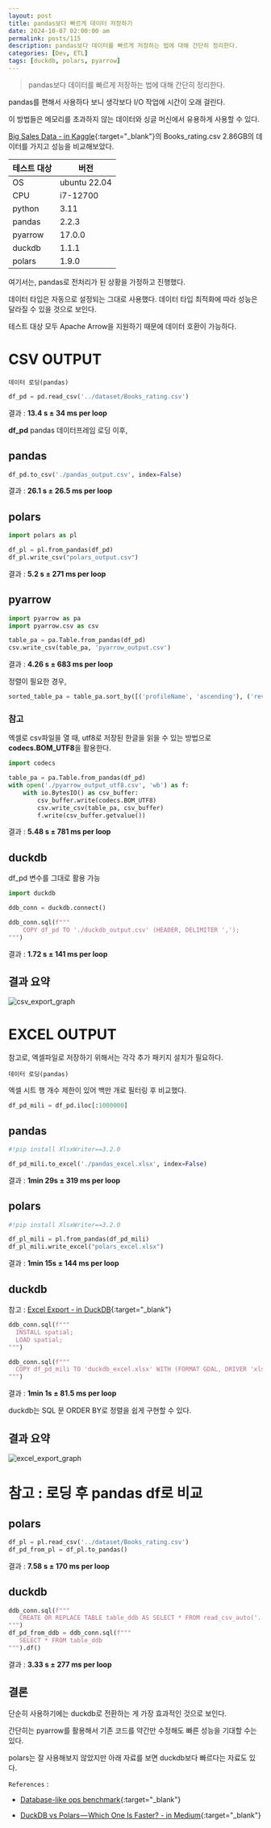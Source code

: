 ```yaml
---
layout: post
title: pandas보다 빠르게 데이터 저장하기
date: 2024-10-07 02:00:00 am
permalink: posts/115
description: pandas보다 데이터를 빠르게 저장하는 법에 대해 간단히 정리한다.
categories: [Dev, ETL]
tags: [duckdb, polars, pyarrow]
---
```


> pandas보다 데이터를 빠르게 저장하는 법에 대해 간단히 정리한다.

pandas를 편해서 사용하다 보니 생각보다 I/O 작업에 시간이 오래 걸린다.

이 방법들은 메모리를 초과하지 않는 데이터와 싱글 머신에서 유용하게 사용할 수 있다.

[Big Sales Data - in Kaggle](https://www.kaggle.com/datasets/pigment/big-sales-data?resource=download){:target="_blank"}의 Books_rating.csv 2.86GB의 데이터를 가지고 성능을 비교해보았다.

|테스트 대상|버전|
|--|--|
|OS|ubuntu 22.04|
|CPU|i7-12700|
|python|3.11|
|pandas|2.2.3|
|pyarrow|17.0.0|
|duckdb|1.1.1|
|polars|1.9.0|

여기서는, pandas로 전처리가 된 상황을 가정하고 진행했다.

데이터 타입은 자동으로 설정되는 그대로 사용했다. 데이터 타입 최적화에 따라 성능은 달라질 수 있을 것으로 보인다.

테스트 대상 모두 Apache Arrow을 지원하기 때문에 데이터 호환이 가능하다.

# CSV OUTPUT

`데이터 로딩(pandas)`

```python
df_pd = pd.read_csv('../dataset/Books_rating.csv')
```

결과 : **13.4 s ± 34 ms per loop**

**df_pd** pandas 데이터프레임 로딩 이후,

## pandas

```python
df_pd.to_csv('./pandas_output.csv', index=False)
```

결과 : **26.1 s ± 26.5 ms per loop**

## polars


```python
import polars as pl

df_pl = pl.from_pandas(df_pd)
df_pl.write_csv("polars_output.csv")
```

결과 : **5.2 s ± 271 ms per loop**

## pyarrow

```python
import pyarrow as pa
import pyarrow.csv as csv

table_pa = pa.Table.from_pandas(df_pd)
csv.write_csv(table_pa, 'pyarrow_output.csv')
```

결과 : **4.26 s ± 683 ms per loop**

정렬이 필요한 경우,

```python
sorted_table_pa = table_pa.sort_by([('profileName', 'ascending'), ('review/time','descending')])
```

### 참고

엑셀로 csv파일을 열 때, utf8로 저장된 한글을 읽을 수 있는 방법으로 **codecs.BOM_UTF8**을 활용한다.

```python
import codecs

table_pa = pa.Table.from_pandas(df_pd)
with open('./pyarrow_output_utf8.csv', 'wb') as f:
    with io.BytesIO() as csv_buffer:
        csv_buffer.write(codecs.BOM_UTF8)
        csv.write_csv(table_pa, csv_buffer)
        f.write(csv_buffer.getvalue())
```

결과 : **5.48 s ± 781 ms per loop**

## duckdb

df_pd 변수를 그대로 활용 가능

```python
import duckdb

ddb_conn = duckdb.connect()

ddb_conn.sql(f"""
    COPY df_pd TO './duckdb_output.csv' (HEADER, DELIMITER ',');
""")
```

결과 : **1.72 s ± 141 ms per loop**

## 결과 요약

![csv_export_graph]({{site.baseurl}}/assets/img/etl/csv_export_graph.png)

# EXCEL OUTPUT

참고로, 엑셀파일로 저장하기 위해서는 각각 추가 패키지 설치가 필요하다.

`데이터 로딩(pandas)`

엑셀 시트 행 개수 제한이 있어 백만 개로 필터링 후 비교했다.

```python
df_pd_mili = df_pd.iloc[:1000000]
```

## pandas

```python
#!pip install XlsxWriter==3.2.0

df_pd_mili.to_excel('./pandas_excel.xlsx', index=False)
```

결과 : **1min 29s ± 319 ms per loop**

## polars

```python
#!pip install XlsxWriter==3.2.0

df_pl_mili = pl.from_pandas(df_pd_mili)
df_pl_mili.write_excel("polars_excel.xlsx")
```

결과 : **1min 15s ± 144 ms per loop**

## duckdb

참고 : [Excel Export - in DuckDB](https://duckdb.org/docs/guides/file_formats/excel_export.html){:target="_blank"}

```python
ddb_conn.sql(f"""
  INSTALL spatial;
  LOAD spatial;
""")

ddb_conn.sql(f"""
  COPY df_pd_mili TO 'duckdb_excel.xlsx' WITH (FORMAT GDAL, DRIVER 'xlsx');
""")
```

결과 : **1min 1s ± 81.5 ms per loop**

duckdb는 SQL 문 ORDER BY로 정렬을 쉽게 구현할 수 있다.

## 결과 요약

![excel_export_graph]({{site.baseurl}}/assets/img/etl/excel_export_graph.png)

# 참고 : 로딩 후 pandas df로 비교

## polars

```python
df_pl = pl.read_csv('../dataset/Books_rating.csv')
df_pd_from_pl = df_pl.to_pandas()
```

결과 : **7.58 s ± 170 ms per loop**

## duckdb

```python
ddb_conn.sql(f"""
   CREATE OR REPLACE TABLE table_ddb AS SELECT * FROM read_csv_auto('../dataset/Books_rating.csv', header = true);
""")
df_pd_from_ddb = ddb_conn.sql(f"""
   SELECT * FROM table_ddb
""").df()
```

결과 : **3.33 s ± 277 ms per loop**

## 결론

단순히 사용하기에는 duckdb로 전환하는 게 가장 효과적인 것으로 보인다.

간단히는 pyarrow를 활용해서 기존 코드를 약간만 수정해도 빠른 성능을 기대할 수는 있다.

polars는 잘 사용해보지 않았지만 아래 자료를 보면 duckdb보다 빠르다는 자료도 있다.

`References` : 

* [Database-like ops benchmark](https://duckdblabs.github.io/db-benchmark/){:target="_blank"}

* [DuckDB vs Polars — Which One Is Faster? - in Medium](https://medium.com/@yukithejapanese/duckdb-vs-polars-which-one-is-faster-61e73a7680e0){:target="_blank"}